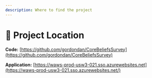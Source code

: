 ```yaml
---
description: Where to find the project
---
```


# 📂 Project Location

**Code:** [https://github.com/gordondan/CoreBeliefsSurvey](https://github.com/gordondan/CoreBeliefsSurvey)

**Application:** [https://waws-prod-usw3-021.sso.azurewebsites.net](https://waws-prod-usw3-021.sso.azurewebsites.net/)
